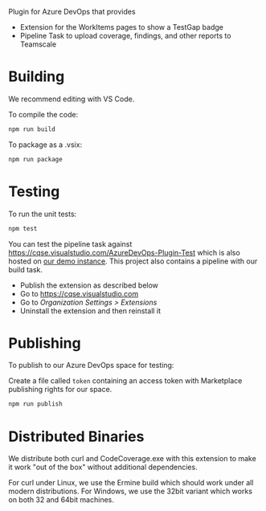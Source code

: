 Plugin for Azure DevOps that provides

- Extension for the WorkItems pages to show a TestGap badge
- Pipeline Task to upload coverage, findings, and other reports to Teamscale

# Building

We recommend editing with VS Code.

To compile the code:

```bash
npm run build
```

To package as a .vsix:

```bash
npm run package
```

# Testing

To run the unit tests:

```bash
npm test
```

You can test the pipeline task against <https://cqse.visualstudio.com/AzureDevOps-Plugin-Test> which is also hosted on
[our demo instance](https://demo.teamscale.com). This project also contains a pipeline with our build task.

- Publish the extension as described below
- Go to <https://cqse.visualstudio.com>
- Go to _Organization Settings > Extensions_
- Uninstall the extension and then reinstall it

# Publishing

To publish to our Azure DevOps space for testing:

Create a file called `token` containing an access token with Marketplace publishing rights for our space.

```bash
npm run publish
```

# Distributed Binaries

We distribute both curl and CodeCoverage.exe with this extension to make it work "out of the box" without additional
dependencies.

For curl under Linux, we use the Ermine build which should work under all modern distributions.
For Windows, we use the 32bit variant which works on both 32 and 64bit machines.

